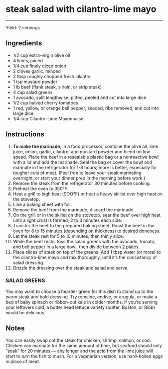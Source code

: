 # steak salad with cilantro-lime mayo
---
Yield: 2 servings

## Ingredients
- 1/2 cup extra-virgin olive oil
- 4 limes, juiced
- 1/4 cup finely diced onion
- 2 cloves garlic, minced
- 2 tbsp roughly chopped fresh cilantro
- 1 tsp mustard powder
- 1 lb beef (flank steak, sirloin, or strip steak)
- 4 cup salad greens
- 1 avocado, split lengthwise, pitted, peeled and cut into large dice
- 1/2 cup halved cherry tomatoes
- 1 red, yellow, or orange bell pepper, seeded, ribs removed, and cut into large dice
- 1/4 cup Cilantro-Lime Mayonnaise

## Instructions
1. **To make the marinade**, in a food processor, combine the olive oil, lime juice, onion, garlic, cilantro, and mustard powder and blend on low speed. Place the beef in a resealable plastic bag or a nonreactive bowl with a lid and add the marinade. Seal the bag or cover the bowl and marinate in the refrigerator for 1-8 hours; more is better, especially for tougher cuts of meat.  (Feel free to leave your steak marinating overnight, or start your dinner prep in the morning before work.)
2. Remove the steak from the refrigerator 30 minutes before cooking.
3. Preheat the oven to 350°F.
4. Heat a grill to high heat (SOO°F) or heat a heavy skillet over high heat on the stovetop.
5. Line a baking sheet with foil.
6. Remove the beef from the marinade; discard the marinade.
7. On the grill or in the skillet on the stovetop, sear the beef over high heat until a light crust is formed, 2 to 3 minutes each side.
8. Transfer the beef to the prepared baking sheet. Roast the beef in the oven for 8 to 15 minutes (depending on thickness) to desired doneness.
9. Let the steak rest for 5 to 10 minutes, then thinly slice.
10. While the beef rests, toss the salad greens with the avocado, tomato, and bell pepper in a large bowl, then divide between 2 plates.
11. Place slices of steak on top of the greens. Add 1 tbsp water (or more) to the cilantro-lime mayo and mix thoroughly, until it’s the consistency of salad dressing.
12. Drizzle the dressing over the steak and salad and serve.

### SALAD GREENS
You may want to choose a heartier green for this dish to stand up to the warm steak and bold dressing.  Try romaine, endive, or arugula, or make a bed of baby spinach or ribbon-cut kale in colder months. If you’re serving your leftovers cold, a butter head lettuce variety (butter, Boston, or Bibb) would be delicious.

## Notes
You can easily swap out the steak for chicken, shrimp, salmon, or cod. Chicken can marinate for the same amount of time, but seafood should only “soak” for 20 minutes — any longer and the acid from the lime juice will start to turn the fish to mush. For a vegetarian version, use hard-boiled eggs in place of meat.

